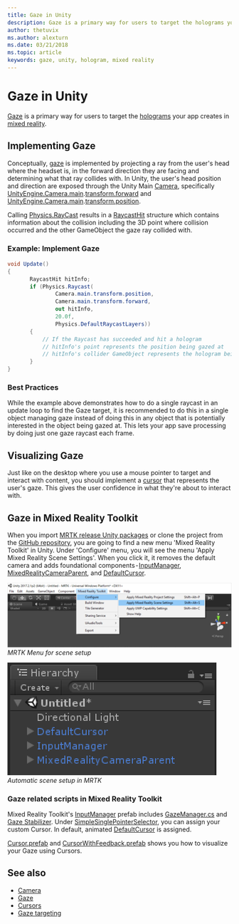 ```yaml
---
title: Gaze in Unity
description: Gaze is a primary way for users to target the holograms your app creates in mixed reality.
author: thetuvix
ms.author: alexturn
ms.date: 03/21/2018
ms.topic: article
keywords: gaze, unity, hologram, mixed reality
---
```




# Gaze in Unity

[Gaze](gaze.md) is a primary way for users to target the [holograms](hologram.md) your app creates in [mixed reality](mixed-reality.md).

## Implementing Gaze

Conceptually, [gaze](gaze.md) is implemented by projecting a ray from the user's head where the headset is, in the forward direction they are facing and determining what that ray collides with. In Unity, the user's head position and direction are exposed through the Unity Main [Camera](camera-in-unity.md), specifically [UnityEngine.Camera.main](http://docs.unity3d.com/ScriptReference/Camera-main.html).[transform.forward](http://docs.unity3d.com/ScriptReference/Transform-forward.html) and [UnityEngine.Camera.main](http://docs.unity3d.com/ScriptReference/Camera-main.html).[transform.position](http://docs.unity3d.com/ScriptReference/Transform-position.html).

Calling [Physics.RayCast](http://docs.unity3d.com/ScriptReference/Physics.Raycast.html) results in a [RaycastHit](http://docs.unity3d.com/ScriptReference/RaycastHit.html) structure which contains information about the collision including the 3D point where collision occurred and the other GameObject the gaze ray collided with.

### Example: Implement Gaze

```cs
void Update()
{
       RaycastHit hitInfo;
       if (Physics.Raycast(
               Camera.main.transform.position,
               Camera.main.transform.forward,
               out hitInfo,
               20.0f,
               Physics.DefaultRaycastLayers))
       {
           // If the Raycast has succeeded and hit a hologram
           // hitInfo's point represents the position being gazed at
           // hitInfo's collider GameObject represents the hologram being gazed at
       }
}
```

### Best Practices

While the example above demonstrates how to do a single raycast in an update loop to find the Gaze target, it is recommended to do this in a single object managing gaze instead of doing this in any object that is potentially interested in the object being gazed at. This lets your app save processing by doing just one gaze raycast each frame.

## Visualizing Gaze

Just like on the desktop where you use a mouse pointer to target and interact with content, you should implement a [cursor](cursors.md) that represents the user's gaze. This gives the user confidence in what they're about to interact with.

## Gaze in Mixed Reality Toolkit
When you import [MRTK release Unity packages](https://github.com/Microsoft/MixedRealityToolkit-Unity/releases) or clone the project from the [GitHub repository](https://github.com/Microsoft/MixedRealityToolkit-Unity), you are going to find a new menu 'Mixed Reality Toolkit' in Unity. Under 'Configure' menu, you will see the menu 'Apply Mixed Reality Scene Settings'. When you click it, it removes the default camera and adds foundational components - [InputManager](https://github.com/Microsoft/MixedRealityToolkit-Unity/blob/master/Assets/HoloToolkit/Input/Prefabs/InputManager.prefab), [MixedRealityCameraParent](https://github.com/Microsoft/MixedRealityToolkit-Unity/blob/master/Assets/HoloToolkit/Input/Prefabs/MixedRealityCameraParent.prefab), and [DefaultCursor](https://github.com/Microsoft/MixedRealityToolkit-Unity/blob/master/Assets/HoloToolkit/Input/Prefabs/Cursor/DefaultCursor.prefab).

![MRTK Menu for scene setup](images/MRTK_Input_Menu.png)<br>
*MRTK Menu for scene setup*

![Automatic scene setup in MRTK](images/MRTK_HowTo_Input1.png)<br>
*Automatic scene setup in MRTK*

### Gaze related scripts in Mixed Reality Toolkit
Mixed Reality Toolkit's [InputManager]() prefab includes [GazeManager.cs](https://github.com/Microsoft/MixedRealityToolkit-Unity/blob/master/Assets/HoloToolkit/Input/Scripts/Gaze/GazeManager.cs) and [Gaze Stabilizer](https://github.com/Microsoft/MixedRealityToolkit-Unity/blob/master/Assets/HoloToolkit/Input/Scripts/Gaze/GazeStabilizer.cs). Under [SimpleSinglePointerSelector](https://github.com/Microsoft/MixedRealityToolkit-Unity/blob/master/Assets/HoloToolkit/Input/Scripts/Focus/SimpleSinglePointerSelector.cs), you can assign your custom Cursor. In default, animated [DefaultCursor](https://github.com/Microsoft/MixedRealityToolkit-Unity/blob/master/Assets/HoloToolkit/Input/Prefabs/Cursor/DefaultCursor.prefab) is assigned.

[Cursor.prefab](https://github.com/Microsoft/MixedRealityToolkit-Unity/tree/master/Assets/HoloToolkit/Input/Prefabs/Cursor) and [CursorWithFeedback.prefab](https://github.com/Microsoft/MixedRealityToolkit-Unity/tree/master/Assets/HoloToolkit/Input/Prefabs/Cursor) shows you how to visualize your Gaze using Cursors.

## See also
* [Camera](camera-in-unity.md)
* [Gaze](gaze.md)
* [Cursors](cursors.md)
* [Gaze targeting](gaze-targeting.md)
